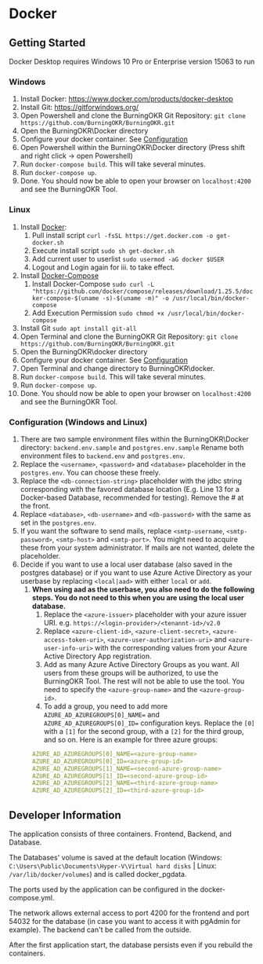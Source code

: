 # Docker
## Getting Started

Docker Desktop requires Windows 10 Pro or Enterprise version 15063 to run

### Windows
1. Install Docker: https://www.docker.com/products/docker-desktop
2. Install Git: https://gitforwindows.org/
3. Open Powershell and clone the BurningOKR Git Repository: ```git clone https://github.com/BurningOKR/BurningOKR.git```
4. Open the BurningOKR\Docker directory
5. Configure your docker container. See [Configuration](#configuration-windows-and-linux)
6. Open Powershell within the BurningOKR\Docker directory (Press shift and right click -> open Powershell)
7. Run ```docker-compose build```. This will take several minutes.
8. Run ```docker-compose up```.
9. Done. You should now be able to open your browser on ```localhost:4200``` and see the BurningOKR Tool.

### Linux

1. Install [Docker](https://docs.docker.com/engine/install/): 
	1. Pull install script ``curl -fsSL https://get.docker.com -o get-docker.sh``
	2. Execute install script ``sudo sh get-docker.sh`` 
	3. Add current user to userlist ``sudo usermod -aG docker $USER``
	4. Logout and Login again for iii. to take effect. 
2. Install [Docker-Compose](https://docs.docker.com/compose/install/) 
	1. Install Docker-Compose ```sudo curl -L "https://github.com/docker/compose/releases/download/1.25.5/docker-compose-$(uname -s)-$(uname -m)" -o /usr/local/bin/docker-compose```
	2. Add Execution Permission ``sudo chmod +x /usr/local/bin/docker-compose``
3. Install Git ``sudo apt install git-all``
4. Open Terminal and clone the BurningOKR Git Repository: ```git clone https://github.com/BurningOKR/BurningOKR.git```
5. Open the BurningOKR\docker directory
6. Configure your docker container. See [Configuration](#configuration-windows-and-linux)
7. Open Terminal and change directory to BurningOKR\docker.
8. Run ```docker-compose build```. This will take several minutes.
9. Run ```docker-compose up```.
10. Done. You should now be able to open your browser on ```localhost:4200``` and see the BurningOKR Tool.


### Configuration (Windows and Linux)


1. There are two sample environment files within the BurningOKR\Docker directory: ```backend.env.sample``` 
and ``postgres.env.sample`` Rename both environment files to ``backend.env`` and `postgres.env`.
2. Replace the ``<username>``, ``<password>`` and ``<database>`` placeholder in the `postgres.env`. You can choose 
these freely.
3. Replace the ``<db-connection-string>`` placeholder with the jdbc string corresponding with the favored 
database location (E.g. Line 13 for a Docker-based Database, recommended for testing). Remove the # at the front. 
4. Replace ``<database>``, ``<db-username>`` and ``<db-password>`` with the same as set in the ``postgres.env``.
5. If you want the software to send mails, replace ``<smtp-username``, ``<smtp-password>``, ``<smtp-host>``
and ``<smtp-port>``. You might need to acquire these from your system administrator. If mails are not wanted, delete the placeholder.
6. Decide if you want to use a local user database (also saved in the postgres database) or if you want to use 
Azure Active Directory as your userbase by replacing ``<local|aad>`` with either ``local`` or ``add``. 
    1. **When using aad as the userbase, you also need to do the following steps. You do not need to this when you are using the local user database.**
        1. Replace the ``<azure-issuer>`` placeholder with your azure issuer URI. e.g. ``https://<login-provider>/<tenannt-id>/v2.0``
        2. Replace ``<azure-client-id>``, ``<azure-client-secret>``, ``<azure-access-token-uri>``, ``<azure-user-authorization-uri>`` and ``<azure-user-info-uri>``
        with the corresponding values from your Azure Active Directory App registration.
        3. Add as many Azure Active Directory Groups as you want. All users from these groups will be authorized, to use the BurningOKR Tool.
        The rest will not be able to use the tool. You need to specify the ``<azure-group-name>`` and the ``<azure-group-id>``.
        4. To add a group, you need to add more ``AZURE_AD_AZUREGROUPS[0]_NAME=`` and ``AZURE_AD_AZUREGROUPS[0]_ID=`` configuration keys.
        Replace the ``[0]`` with a ``[1]`` for the second group, with a ``[2]`` for the third group, and so on. Here is an example for three azure groups:
        ```yaml
       AZURE_AD_AZUREGROUPS[0]_NAME=<azure-group-name>
       AZURE_AD_AZUREGROUPS[0]_ID=<azure-group-id>
       AZURE_AD_AZUREGROUPS[1]_NAME=<second-azure-group-name>
       AZURE_AD_AZUREGROUPS[1]_ID=<second-azure-group-id>
       AZURE_AD_AZUREGROUPS[2]_NAME=<third-azure-group-name>
       AZURE_AD_AZUREGROUPS[2]_ID=<third-azure-group-id>
       ```

## Developer Information

The application consists of three containers. Frontend, Backend, and Database. 

The Databases' volume is saved at the default location (Windows: ``C:\Users\Public\Documents\Hyper-V\Virtual hard disks`` 
| Linux: ``/var/lib/docker/volumes``) and is called docker_pgdata. 

The ports used by the application can be configured in the docker-compose.yml.

The network allows external access to port 4200 for the frontend and port 54032 for the database (in case you want to 
access it with pgAdmin for example). The backend can't be called from the outside. 

After the first application start, the database persists even if you rebuild the containers.

